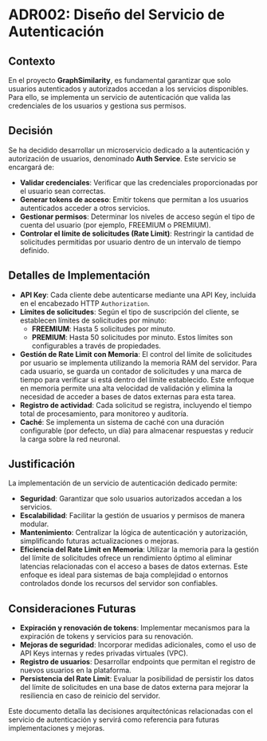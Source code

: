 
# ADR002: Diseño del Servicio de Autenticación

## Contexto

En el proyecto **GraphSimilarity**, es fundamental garantizar que solo usuarios autenticados y autorizados accedan a los servicios disponibles. Para ello, se implementa un servicio de autenticación que valida las credenciales de los usuarios y gestiona sus permisos.

## Decisión

Se ha decidido desarrollar un microservicio dedicado a la autenticación y autorización de usuarios, denominado **Auth Service**. Este servicio se encargará de:

- **Validar credenciales**: Verificar que las credenciales proporcionadas por el usuario sean correctas.
- **Generar tokens de acceso**: Emitir tokens que permitan a los usuarios autenticados acceder a otros servicios.
- **Gestionar permisos**: Determinar los niveles de acceso según el tipo de cuenta del usuario (por ejemplo, FREEMIUM o PREMIUM).
- **Controlar el límite de solicitudes (Rate Limit)**: Restringir la cantidad de solicitudes permitidas por usuario dentro de un intervalo de tiempo definido.

## Detalles de Implementación

- **API Key**: Cada cliente debe autenticarse mediante una API Key, incluida en el encabezado HTTP `Authorization`.
- **Límites de solicitudes**: Según el tipo de suscripción del cliente, se establecen límites de solicitudes por minuto:
  - **FREEMIUM**: Hasta 5 solicitudes por minuto.
  - **PREMIUM**: Hasta 50 solicitudes por minuto.
  Estos límites son configurables a través de propiedades.
- **Gestión de Rate Limit con Memoria**: El control del límite de solicitudes por usuario se implementa utilizando la memoria RAM del servidor. Para cada usuario, se guarda un contador de solicitudes y una marca de tiempo para verificar si está dentro del límite establecido. Este enfoque en memoria permite una alta velocidad de validación y elimina la necesidad de acceder a bases de datos externas para esta tarea.
- **Registro de actividad**: Cada solicitud se registra, incluyendo el tiempo total de procesamiento, para monitoreo y auditoría.
- **Caché**: Se implementa un sistema de caché con una duración configurable (por defecto, un día) para almacenar respuestas y reducir la carga sobre la red neuronal.

## Justificación

La implementación de un servicio de autenticación dedicado permite:

- **Seguridad**: Garantizar que solo usuarios autorizados accedan a los servicios.
- **Escalabilidad**: Facilitar la gestión de usuarios y permisos de manera modular.
- **Mantenimiento**: Centralizar la lógica de autenticación y autorización, simplificando futuras actualizaciones o mejoras.
- **Eficiencia del Rate Limit en Memoria**: Utilizar la memoria para la gestión del límite de solicitudes ofrece un rendimiento óptimo al eliminar latencias relacionadas con el acceso a bases de datos externas. Este enfoque es ideal para sistemas de baja complejidad o entornos controlados donde los recursos del servidor son confiables.

## Consideraciones Futuras

- **Expiración y renovación de tokens**: Implementar mecanismos para la expiración de tokens y servicios para su renovación.
- **Mejoras de seguridad**: Incorporar medidas adicionales, como el uso de API Keys internas y redes privadas virtuales (VPC).
- **Registro de usuarios**: Desarrollar endpoints que permitan el registro de nuevos usuarios en la plataforma.
- **Persistencia del Rate Limit**: Evaluar la posibilidad de persistir los datos del límite de solicitudes en una base de datos externa para mejorar la resiliencia en caso de reinicio del servidor.

Este documento detalla las decisiones arquitectónicas relacionadas con el servicio de autenticación y servirá como referencia para futuras implementaciones y mejoras.
